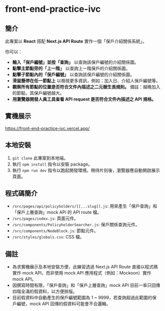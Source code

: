 # front-end-practice-ivc

## 簡介

此專案以 **React** 搭配 **Next.js API Route** 實作一個「保戶介紹關係系統」。

你可以：

- **輸入「保戶編號」並按「查詢」** 以查詢該保戶編號的介紹關係圖。
- **點擊主節點旁的「上一階」** 以查詢上一階保戶的介紹關係圖。
- **點擊子節點內的「保戶編號」** 以查詢該保戶編號的介紹關係圖。
- **滑鼠懸停在任一節點上** 以檢視更多資訊，例如：加入日、介紹人保戶編號等。
- **觀察所有節點的位置是否符合文件內描述之二元樹生長規則。** 備註：越晚加入的節點，其保戶編號越大。
- **用瀏覽器開發人員工具查看 API request 是否符合文件內描述之 API 規格。**

## 實機展示

https://front-end-practice-ivc.vercel.app/

## 本地安裝

1. `git clone` 此專案到本地端。
1. 執行 `npm install` 指令以安裝 package。
1. 執行 `npm run dev` 指令以跑起開發環境。稍待片刻後，瀏覽器應自動開啟展示頁面。

## 程式碼簡介

- `/src/pages/api/policyholders/[[...slug]].js`: 用來產生「保戶查詢」和「保戶上層查詢」mock API 的 API route 檔。
- `/src/pages/index.js`: 頁面元件。
- `/src/components/PolicyholderSearcher.js`: 保戶關係查詢元件。
- `/src/components/NodeBlock.js`: 節點元件。
- `/src/styles/globals.css`: CSS 檔。

## 備註

- 為求實機展示及本地安裝方便，此練習透過 Next.js API Route 直接以程式碼實作 mock API，而非使用 mock API 應用程式（例如：Mockoon）實作 mock API。
- 因撰寫時間有限，「保戶查詢」和「保戶上層查詢」mock API 目前一率只回傳四階全滿的假資料，以方便排版。
- 目前假資料中自動產生的保戶編號範圍為 1 ~ 9999，若查詢超過此範圍的保戶編號，mock API 回傳的假資料可能會不合邏輯。
